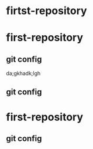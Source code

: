 # firtst-repository
# first-repository
## git config
da;gkhadk;lgh
## git config
# first-repository
## git config
